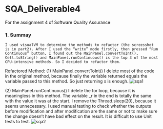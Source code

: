 # SQA_Deliverable4
For the assignment 4 of Software Quality Assurance

### 1.	Summay
	I used visualVM to determine the methods to refactor (the screesshot is in part2). After I used the “write” mode firstly, then pressed “Run Continuous” button, I found out the MainPanel.convertToInt(), Cell.toString() and MainPanel.runContinuous() is the top 3 of the most CPU-intensive methods. So I decided to refactor them.

Refactored Method:
  (1)	MainPanel.convertToInt()
	I delete most of the code in the original method, because finally the variable returned equals the variable passed to this method. So just returning x is enough.
  ![sqa1](https://cloud.githubusercontent.com/assets/16570657/20158952/a444e8a8-a6ab-11e6-8787-eed35356a8dd.png)
  
  (2)	MainPanel.runContinuous()
	I delete the for loop, because it is meaningless in this method. The variable _r in the end is totally the same with the value it was at the start. I remove the Thread.sleep(20), because it seems unnecessary.
	I used manual testing to check whether the outputs before modification and after modification are the same or not to make sure the change doesn’t have bad effect on the result. It is difficult to use Unit tests to test.
  ![sqa2](https://cloud.githubusercontent.com/assets/16570657/20159036/42be4bbe-a6ac-11e6-8923-a8613b747534.png)



